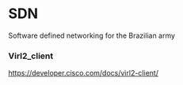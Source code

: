 # SDN
Software defined networking for the Brazilian army

### Virl2_client

https://developer.cisco.com/docs/virl2-client/

